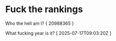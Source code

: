 # Fuck the rankings

Who the hell am I?
{ 20988365 }

What fucking year is it?
[ 2025-07-17T09:03:20Z ]
